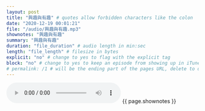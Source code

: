 ```yaml
---
layout: post
title: "興趣與有趣" # quotes allow forbidden characters like the colon
date: "2020-12-19 00:01:21"
file: "/audio/興趣與有趣.mp3"
shownotes: "興趣與有趣"
summary: "興趣與有趣"
duration: "file_duration" # audio length in min:sec
length: "file_length" # filesize in bytes
explicit: "no" # change to yes to flag with the explicit tag
block: "no" # change to yes to keep an episode from showing up in iTunes
# permalink: /1 # will be the ending part of the pages URL, delete to default to the title
---
```


<audio controls>
<source src="{{site.url}}{{site.baseurl}}{{ page.file }}" type="audio/x-mp3">
Your browser does not support the audio element.
</audio>
{{ page.shownotes }}
